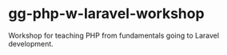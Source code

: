 # gg-php-w-laravel-workshop
Workshop for teaching PHP from fundamentals going to Laravel development.
